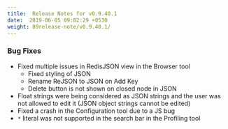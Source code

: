 ```yaml
---
title:  Release Notes for v0.9.40.1
date:  2019-06-05 09:02:29 +0530
weight: 89release-note/v0.9.40.1/
---
```

### Bug Fixes

- Fixed multiple issues in RedisJSON view in the Browser tool
    - Fixed styling of JSON
    - Rename ReJSON to JSON on Add Key
    - Delete button is not shown on closed node in JSON
- Float strings were being considered as JSON strings and the user was not allowed to edit it (JSON object strings cannot be edited)
- Fixed a crash in the Configuration tool due to a JS bug
- `*` literal was not supported in the search bar in the Profiling tool
